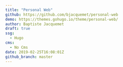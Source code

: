 ```yaml
---
title: "Personal Web"
github: https://github.com/bjacquemet/personal-web
demo: https://themes.gohugo.io/theme/personal-web/
author: Baptiste Jacquemet
draft: true
ssg:
  - Hugo
cms:
  - No Cms
date: 2019-02-25T16:08:01Z
github_branch: master
---
```

